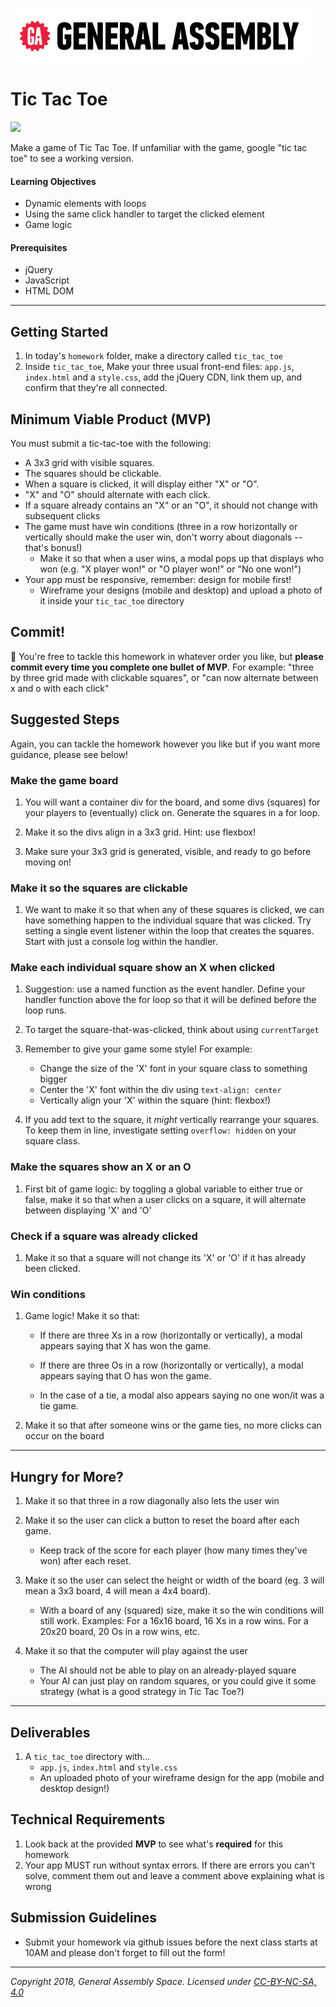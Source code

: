 [![General Assembly Logo](/ga_cog.png)](https://generalassemb.ly)

# Tic Tac Toe

![](https://i.imgur.com/LL8gc53.png)

Make a game of Tic Tac Toe. If unfamiliar with the game, google "tic tac toe" to see a working version.

#### Learning Objectives

- Dynamic elements with loops
- Using the same click handler to target the clicked element 
- Game logic 

#### Prerequisites

- jQuery
- JavaScript
- HTML DOM

---

## Getting Started

1. In today's `homework` folder, make a directory called `tic_tac_toe`
1. Inside `tic_tac_toe`, Make your three usual front-end files: `app.js`, `index.html` and a `style.css`, add the jQuery CDN, link them up, and confirm that they're all connected.

## Minimum Viable Product (MVP) 

You must submit a tic-tac-toe with the following:

- A 3x3 grid with visible squares.
- The squares should be clickable.
- When a square is clicked, it will display either "X" or "O".
- "X" and "O" should alternate with each click.
- If a square already contains an "X" or an "O", it should not change with subsequent clicks
- The game must have win conditions (three in a row horizontally or vertically should make the user win, don't worry about diagonals -- that's bonus!)
	* Make it so that when a user wins, a modal pops up that displays who won (e.g. "X player won!" or "O player won!" or "No one won!")
- Your app must be responsive, remember: design for mobile first!
	* Wireframe your designs (mobile and desktop) and upload a photo of it inside your `tic_tac_toe` directory

## Commit! 

🔴 You're free to tackle this homework in whatever order you like, but **please commit every time you complete one bullet of MVP**. For example: "three by three grid made with clickable squares", or "can now alternate between x and o with each click"

## Suggested Steps 

Again, you can tackle the homework however you like but if you want more guidance, please see below!

### Make the game board 

1. You will want a container div for the board, and some divs (squares) for your players to (eventually) click on. Generate the squares in a for loop.

1. Make it so the divs align in a 3x3 grid. Hint: use flexbox!

1. Make sure your 3x3 grid is generated, visible, and ready to go before moving on!

### Make it so the squares are clickable 

1. We want to make it so that when any of these squares is clicked, we can have something happen to the individual square that was clicked. Try setting a single event listener within the loop that creates the squares. Start with just a console log within the handler.

### Make each individual square show an X when clicked 

1. Suggestion: use a named function as the event handler. Define your handler function above the for loop so that it will be defined before the loop runs.

1. To target the square-that-was-clicked, think about using `currentTarget`

1. Remember to give your game some style! For example: 
	* Change the size of the 'X' font in your square class to something bigger
	* Center the 'X' font within the div using `text-align: center`
	* Vertically align your 'X' within the square (hint: flexbox!)

1. If you add text to the square, it _might_ vertically rearrange your squares. To keep them in line, investigate setting `overflow: hidden` on your square class.

### Make the squares show an X or an O 

1. First bit of game logic: by toggling a global variable to either true or false, make it so that when a user clicks on a square, it will alternate between displaying 'X' and 'O'

### Check if a square was already clicked 

1. Make it so that a square will not change its 'X' or 'O' if it has already been clicked.

### Win conditions 

1. Game logic! Make it so that: 
	* If there are three Xs in a row (horizontally or vertically), a modal appears saying that X has won the game.

	* If there are three Os in a row (horizontally or vertically), a modal appears saying that O has won the game.

	* In the case of a tie, a modal also appears saying no one won/it was a tie game.
	
1. Make it so that after someone wins or the game ties, no more clicks can occur on the board

---

## Hungry for More?

1. Make it so that three in a row diagonally also lets the user win

1. Make it so the user can click a button to reset the board after each game. 
	* Keep track of the score for each player (how many times they've won) after each reset.

1. Make it so the user can select the height or width of the board (eg. 3 will mean a 3x3 board, 4 will mean a 4x4 board).
	* With a board of any (squared) size, make it so the win conditions will still work. Examples: For a 16x16 board, 16 Xs in a row wins. For a 20x20 board, 20 Os in a row wins, etc.

1. Make it so that the computer will play against the user 
	* The AI should not be able to play on an already-played square
	* Your AI can just play on random squares, or you could give it some strategy (what is a good strategy in Tic Tac Toe?)

---

## Deliverables 

1. A `tic_tac_toe` directory with...
	* `app.js`, `index.html` and `style.css`
	* An uploaded photo of your wireframe design for the app (mobile and desktop design!)
	 
## Technical Requirements
1. Look back at the provided **MVP** to see what's **required** for this homework 
1. Your app MUST run without syntax errors. If there are errors you can't solve, comment them out and leave a comment above explaining what is wrong

## Submission Guidelines

- Submit your homework via github issues before the next class starts at 10AM and please don't forget to fill out the form!

---

*Copyright 2018, General Assembly Space. Licensed under [CC-BY-NC-SA, 4.0](https://creativecommons.org/licenses/by-nc-sa/4.0/)*
